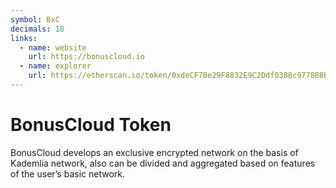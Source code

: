 ```yaml
---
symbol: BxC
decimals: 18
links:
  - name: website
    url: https://bonuscloud.io
  - name: explorer
    url: https://etherscan.io/token/0xdeCF7Be29F8832E9C2Ddf0388c9778B8Ba76af43
---
```


# BonusCloud Token

BonusCloud develops an exclusive encrypted network on the basis of Kademlia network, also can be divided and aggregated based on features of the user’s basic network.
